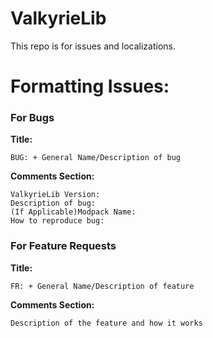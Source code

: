 # ValkyrieLib
This repo is for issues and localizations.

# Formatting Issues:

### For Bugs
**Title:**
```
BUG: + General Name/Description of bug
```
**Comments Section:**  
```
ValkyrieLib Version: 
Description of bug: 
(If Applicable)Modpack Name: 
How to reproduce bug: 
```

### For Feature Requests
**Title:**
```
FR: + General Name/Description of feature
```
**Comments Section:**
```
Description of the feature and how it works
```
